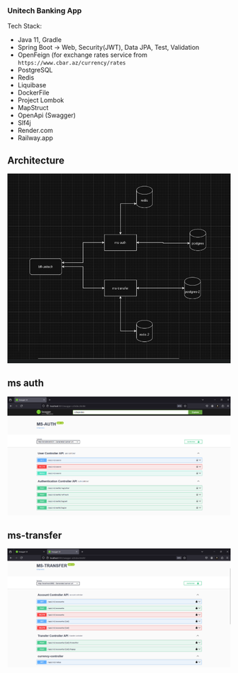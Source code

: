 ### Unitech Banking App ###


Tech Stack:
  - Java 11, Gradle
  - Spring Boot -> Web, Security(JWT), Data JPA, Test, Validation
  - OpenFeign (for exchange rates service from `https://www.cbar.az/currency/rates`
  - PostgreSQL
  - Redis
  - Liquibase
  - DockerFile
  - Project Lombok
  - MapStruct
  - OpenApi (Swagger)
  - Slf4j
  - Render.com
  - Railway.app


## Architecture ##

![diagram.png](diagrams%2Fdiagram.png)


## ms auth ##

![ms-auth-swagger.png](diagrams%2Fms-auth-swagger.png)


## ms-transfer

![ms-transfer-swagger.png](diagrams%2Fms-transfer-swagger.png)
